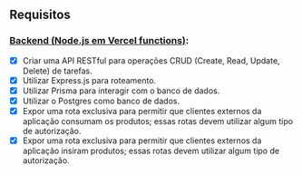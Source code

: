 ## Requisitos
### [Backend (Node.js em Vercel functions)](https://github.com/emanuelvasconnobre/printer-brasil-backend-test):

- [x] Criar uma API RESTful para operações CRUD (Create, Read, Update, Delete) de tarefas.
- [x] Utilizar Express.js para roteamento.
- [x] Utilizar Prisma para interagir com o banco de dados.
- [x] Utilizar o Postgres como banco de dados.
- [x] Expor uma rota exclusiva para permitir que clientes externos da aplicação consumam os produtos; essas rotas devem utilizar algum tipo de autorização.
- [x] Expor uma rota exclusiva para permitir que clientes externos da aplicação insiram produtos; essas rotas devem utilizar algum tipo de autorização.
